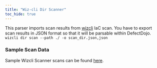 ```yaml
---
title: "Wiz-cli Dir Scanner"
toc_hide: true
---
```

This parser imports scan results from [wizcli](https://www.wiz.io/) IaC scan. You have to export scan results in JSON format so that it will be parsable within DefectDojo.
`wizcli dir scan --path ./ -o scan_dir.json,json`

### Sample Scan Data
Sample Wizcli Scanner scans can be found [here](https://github.com/DefectDojo/django-DefectDojo/tree/master/unittests/scans/wizcli_dir).
